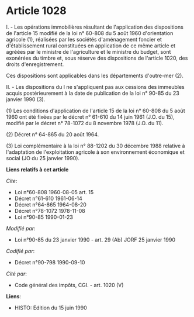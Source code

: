 # Article 1028

I. - Les opérations immobilières résultant de l'application des dispositions de l'article 15 modifié de la loi n° 60-808 du 5
août 1960 d'orientation agricole (1), réalisées par les sociétés d'aménagement foncier et d'établissement rural constituées
en application de ce même article et agréées par le ministre de l'agriculture et le ministre du budget, sont exonérées du
timbre et, sous réserve des dispositions de l'article 1020, des droits d'enregistrement.

Ces dispositions sont applicables dans les départements d'outre-mer (2).

II. - Les dispositions du I ne s'appliquent pas aux cessions des immeubles acquis postérieurement à la date de publication de
la loi n° 90-85 du 23 janvier 1990 (3).

(1) Les conditions d'application de l'article 15 de la loi n° 60-808 du 5 août 1960 ont été fixées par le décret n° 61-610 du
14 juin 1961 (J.O. du 15), modifié par le décret n° 78-1072 du 8 novembre 1978 (J.O. du 11).

(2) Décret n° 64-865 du 20 août 1964.

(3) Loi complémentaire à la loi n° 88-1202 du 30 décembre 1988 relative à l'adaptation de l'exploitation agricole à son
environnement économique et social (JO du 25 janvier 1990).

**Liens relatifs à cet article**

_Cite_:

  - Loi n°60-808 1960-08-05 art. 15
  - Décret n°61-610 1961-06-14
  - Décret n°64-865 1964-08-20
  - Décret n°78-1072 1978-11-08
  - Loi n°90-85 1990-01-23

_Modifié par_:

  - Loi n°90-85 du 23 janvier 1990 - art. 29 (Ab) JORF 25 janvier 1990

_Codifié par_:

  - Décret n°90-798 1990-09-10

_Cité par_:

  - Code général des impôts, CGI. - art. 1020 (V)

**Liens**:

  - HISTO: Edition du 15 juin 1990
